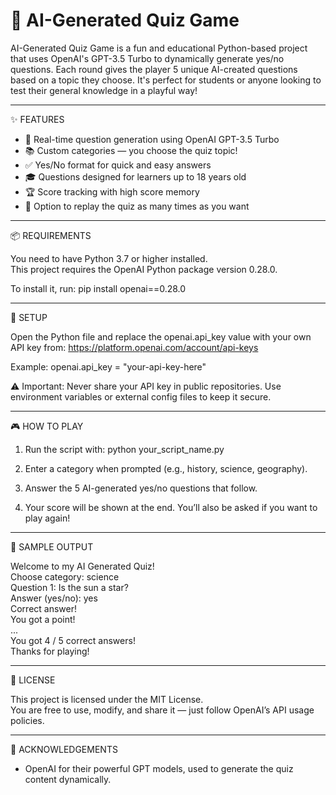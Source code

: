 # 🧠 AI-Generated Quiz Game

AI-Generated Quiz Game is a fun and educational Python-based project that uses OpenAI's GPT-3.5 Turbo to dynamically generate yes/no questions. Each round gives the player 5 unique AI-created questions based on a topic they choose. It's perfect for students or anyone looking to test their general knowledge in a playful way!

---

✨ FEATURES

- 🔄 Real-time question generation using OpenAI GPT-3.5 Turbo  
- 📚 Custom categories — you choose the quiz topic!  
- ✅ Yes/No format for quick and easy answers  
- 🎓 Questions designed for learners up to 18 years old  
- 🏆 Score tracking with high score memory  
- 🔁 Option to replay the quiz as many times as you want  

---

📦 REQUIREMENTS

You need to have Python 3.7 or higher installed.  
This project requires the OpenAI Python package version 0.28.0.

To install it, run:
pip install openai==0.28.0

---

🔑 SETUP

Open the Python file and replace the openai.api_key value with your own API key from:
https://platform.openai.com/account/api-keys

Example:
openai.api_key = "your-api-key-here"

⚠️ Important: Never share your API key in public repositories. Use environment variables or external config files to keep it secure.

---

🎮 HOW TO PLAY

1. Run the script with:
   python your_script_name.py

2. Enter a category when prompted (e.g., history, science, geography).

3. Answer the 5 AI-generated yes/no questions that follow.

4. Your score will be shown at the end. You’ll also be asked if you want to play again!

---

📌 SAMPLE OUTPUT

Welcome to my AI Generated Quiz!  
Choose category: science  
Question 1: Is the sun a star?  
Answer (yes/no): yes  
Correct answer!  
You got a point!  
...  
You got 4 / 5 correct answers!  
Thanks for playing!

---

📄 LICENSE

This project is licensed under the MIT License.  
You are free to use, modify, and share it — just follow OpenAI’s API usage policies.

---

🙏 ACKNOWLEDGEMENTS

- OpenAI for their powerful GPT models, used to generate the quiz content dynamically.
